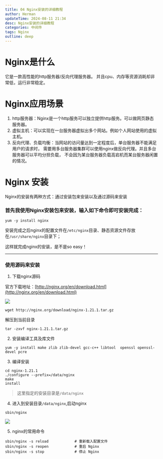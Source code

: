 ```yaml
---
title: 04 Nginx安装的详细教程
author: Herman
updateTime: 2024-08-11 21:34
desc: Nginx安装的详细教程
categories: 中间件
tags: Nginx
outline: deep
---
```


# Nginx是什么
它是一款高性能的http服务器/反向代理服务器。 并且cpu、内存等资源消耗却非常低，运行非常稳定。

# Nginx应用场景
1. http服务器：Nginx是一个http服务可以独立提供http服务。可以做网页静态服务器。
2. 虚拟主机：可以实现在一台服务器虚拟出多个网站。例如个人网站使用的虚拟主机。
3. 反向代理、负载均衡：当网站的访问量达到一定程度后，单台服务器不能满足用户的请求时， 需要用多台服务器集群可以使用nginx做反向代理。并且多台服务器可以平均分担负载， 不会因为某台服务器负载高宕机而某台服务器闲置的情况。

# Nginx 安装

Nginx的安装有两种方式：通过安装包来安装以及通过源码来安装

### 首先我使用Nginx安装包来安装，输入如下命令即可安装完成：
```
yum -y install nginx
```

安装完成之后nginx的配置文件在`/etc/nginx`目录、静态资源文件存放在`/usr/share/nginx`目录下；

这样就完成nginx的安装，是不是so easy！


---
### 使用源码来安装

1. 下载nginx源码

官方下载地址：[http://nginx.org/en/download.html](http://nginx.org/en/download.html)

![](https://tva1.sinaimg.cn/large/008i3skNgy1gty2hqgoxwj60lf07kwf002.jpg)

```
wget http://nginx.org/download/nginx-1.21.1.tar.gz
```

解压到当前目录
```
tar -zxvf nginx-1.21.1.tar.gz
```

2. 安装编译工具及库文件
```
yum -y install make zlib zlib-devel gcc-c++ libtool  openssl openssl-devel pcre
```

3. 编译安装
```
cd nginx-1.21.1
./configure --prefix=/data/nginx 
make
install
```

> 这里指定的安装目录是`/data/nginx`

4. 进入到安装目录`/data/nginx`,启动nginx
```
sbin/nginx
```

![](https://tva1.sinaimg.cn/large/008i3skNgy1gty2v8oyw1j60ez05174q02.jpg)


5. nginx的常用命令
```
sbin/nginx -s reload            # 重新载入配置文件
sbin/nginx -s reopen            # 重启 Nginx
sbin/nginx -s stop              # 停止 Nginx
```